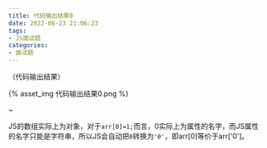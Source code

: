 ```yaml
---
title: 代码输出结果0
date: 2022-06-23 21:06:23
tags:
- JS面试题
categories:
- 面试题
---
```

（代码输出结果）


{% asset_img 代码输出结果0.png %}


<!--more-->~


JS的数组实际上为对象，对于`arr[0]=1;`而言，0实际上为属性的名字，而JS属性的名字只能是字符串，所以JS会自动把`0`转换为`'0'`，即arr[0]等价于arr['0']。


